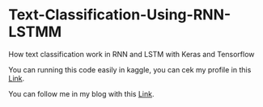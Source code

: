 # Text-Classification-Using-RNN-LSTMM
How text classification work in RNN and LSTM with Keras and Tensorflow

You can running this code easily in kaggle, you can cek my profile in this [Link](https://www.kaggle.com/code/thinkstudio21/text-classification-with-rnn-lstm/notebook).

You can follow me in my blog with this [Link](https://thinkstudioo.blogspot.com/).
